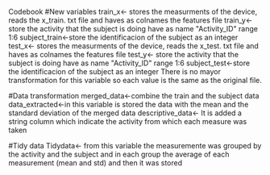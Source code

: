 Codebook
#New variables
train_x<- stores the measurments of the device, reads the x_train. txt file and haves as colnames the features file
train_y<- store the activity that the subject is doing have as name "Activity_ID" range 1:6
subject_train<-store the identificacion of the subject as an integer
test_x<- stores the measurments of the device, reads the x_test. txt file and haves as colnames the features file
test_y<- store the activity that the subject is doing have as name "Activity_ID" range 1:6
subject_test<-store the identificacion of the subject as an integer
There is no mayor transformation for this variable so each value is the same as the original file.

#Data transformation
merged_data<-combine the train and the subject data
data_extracted<-in this variable is stored the data with the mean and the standard deviation of the merged data
descriptive_data<- It is added a string column which indicate the activity from which each measure was taken

#Tidy data
Tidydata<- from this variable the measuremente was grouped by the activity and the subject and in each group the average of each measurement (mean and std) and then it was stored


